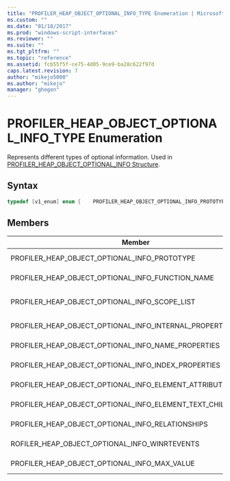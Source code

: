 ```yaml
---
title: "PROFILER_HEAP_OBJECT_OPTIONAL_INFO_TYPE Enumeration | Microsoft Docs"
ms.custom: ""
ms.date: "01/18/2017"
ms.prod: "windows-script-interfaces"
ms.reviewer: ""
ms.suite: ""
ms.tgt_pltfrm: ""
ms.topic: "reference"
ms.assetid: fcb55f5f-ce75-4d05-9ce9-ba28c622f97d
caps.latest.revision: 7
author: "mikejo5000"
ms.author: "mikejo"
manager: "ghogen"
---
```

# PROFILER_HEAP_OBJECT_OPTIONAL_INFO_TYPE Enumeration
Represents different types of optional information. Used in [PROFILER_HEAP_OBJECT_OPTIONAL_INFO Structure](../../winscript/reference/profiler-heap-object-optional-info-structure.md).  
  
## Syntax  
  
```cpp
typedef [v1_enum] enum {    PROFILER_HEAP_OBJECT_OPTIONAL_INFO_PROTOTYPE                    = 0x00000001,    PROFILER_HEAP_OBJECT_OPTIONAL_INFO_FUNCTION_NAME                = 0x00000002,    PROFILER_HEAP_OBJECT_OPTIONAL_INFO_SCOPE_LIST                   = 0x00000003,    PROFILER_HEAP_OBJECT_OPTIONAL_INFO_INTERNAL_PROPERTY            = 0x00000004,    PROFILER_HEAP_OBJECT_OPTIONAL_INFO_NAME_PROPERTIES              = 0x00000005,    PROFILER_HEAP_OBJECT_OPTIONAL_INFO_INDEX_PROPERTIES             = 0x00000006,    PROFILER_HEAP_OBJECT_OPTIONAL_INFO_ELEMENT_ATTRIBUTES_SIZE      = 0x00000007,    PROFILER_HEAP_OBJECT_OPTIONAL_INFO_ELEMENT_TEXT_CHILDREN_SIZE   = 0x00000008,    PROFILER_HEAP_OBJECT_OPTIONAL_INFO_RELATIONSHIPS                = 0x00000009,    PROFILER_HEAP_OBJECT_OPTIONAL_INFO_WINRTEVENTS                  = 0x0000000A,    PROFILER_HEAP_OBJECT_OPTIONAL_INFO_MAX_VALUE                    = PROFILER_HEAP_OBJECT_OPTIONAL_INFO_WINRTEVENTS} PROFILER_HEAP_OBJECT_OPTIONAL_INFO_TYPE;  
```  
  
## Members  
  
|Member|Value|Description|  
|------------|-----------|-----------------|  
|PROFILER_HEAP_OBJECT_OPTIONAL_INFO_PROTOTYPE|0x00000001|Information about the heap object's prototype.|  
|PROFILER_HEAP_OBJECT_OPTIONAL_INFO_FUNCTION_NAME|0x00000002|Information about the heap object's function name.|  
|PROFILER_HEAP_OBJECT_OPTIONAL_INFO_SCOPE_LIST|0x00000003|Information about the heap object's [PROFILER_HEAP_OBJECT_SCOPE_LIST Structure](../../winscript/reference/profiler-heap-object-scope-list-structure.md).|  
|PROFILER_HEAP_OBJECT_OPTIONAL_INFO_INTERNAL_PROPERTY|0x00000004|Information about the heap object's internal property.|  
|PROFILER_HEAP_OBJECT_OPTIONAL_INFO_NAME_PROPERTIES|0x00000005|Information about the heap object's name properties.|  
|PROFILER_HEAP_OBJECT_OPTIONAL_INFO_INDEX_PROPERTIES|0x00000006|Information about the heap object's index properties.|  
|PROFILER_HEAP_OBJECT_OPTIONAL_INFO_ELEMENT_ATTRIBUTES_SIZE|0x00000007|The size of the attributes that are associated with a DOM element.|  
|PROFILER_HEAP_OBJECT_OPTIONAL_INFO_ELEMENT_TEXT_CHILDREN_SIZE|0x00000008|The size of any text that is associated with a DOM element.|  
|PROFILER_HEAP_OBJECT_OPTIONAL_INFO_RELATIONSHIPS|0x00000009|Information about the heap object's relationships.|  
|ROFILER_HEAP_OBJECT_OPTIONAL_INFO_WINRTEVENTS|0x0000000A|Information about the heap object's Windows Runtime events.|  
|PROFILER_HEAP_OBJECT_OPTIONAL_INFO_MAX_VALUE|PROFILER_HEAP_OBJECT_OPTIONAL_INFO_WINRTEVENTS|The maximum value of this enumeration.|